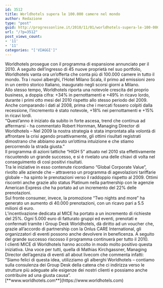 ```yaml
---
id: 3512
title: Worldhotels supera le 100.000 camere nel mondo
author: Redazione
type: "post"
guid: http://progressonline.it/2010/11/01/worldhotels-supera-le-100-000-camere-nel-mondo/
url: "/?p=3512"
post_views_count:
- '11'
- '11'
categories: "['VIAGGI']"
---
```


<div>Worldhotels prosegue con il programma di espansione annunciato per il 2010. A seguito dell’ingresso di 45 nuove proprietà nel suo portfolio, Worldhotels vanta ora un’offerta che conta più di 100.000 camere in tutto il mondo. Tra i nuovi alberghi, l’Hotel Milano Scala, il primo ad emissioni zero in un centro storico Italiano, inaugurato negli scorsi giorni a Milano. </div><div>Allo stesso tempo, Worldhotels riporta una notevole crescita del proprio business, a doppia cifra: +34% in pernottamenti e +49% in ricavo lordo, durante i primi otto mesi del 2010 rispetto allo stesso periodo del 2009. Anche comparando i dati al 2008, prima che i mercati fossero colpiti dalla recessione, l’incremento è stato notevole, +18% nei pernottamenti e +15% in ricavi lordi. </div><div> </div><div>“Quest’anno è iniziato da subito in forte ascesa, trend che continua ad affermarsi - ha commentato Robert Hornman, Managing Director di Worldhotels – Nel 2009 la nostra strategia è stata improntata alla volontà di affrontare la crisi agendo proattivamente, gli ottimi risultati registrati dimostrano che abbiamo avuto un’ottima intuizione e che stiamo percorrendo la strada giusta.” </div><div>Il programma di azioni tattiche “HIGH 5” attuato nel 2010 sta effettivamente riscuotendo un grande successo, e si è rivelato una delle chiavi di volta nel conseguimento di così positivi risultati. </div><div> </div><div>Tra le iniziative in esso contenute ricordiamo “Global Corporate Value”, rivolto alle aziende che – attraverso un programma di agevolazioni tariffarie globale – ha spinto le prenotazioni verso il raddoppio rispetto al 2009. Ottimi riscontri anche grazie allo status Platinum nella partnership con le agenzie American Express che ha portato ad un incremento del 22% delle prenotazioni. </div><div> </div><div>Sul fronte consumer, invece, la promozione “Two nights and more” ha generato un aumento di 40.000 prenotazioni, con un ricavo pari a 5.5 milioni di euro. </div><div>L’incentivazione dedicata al MICE ha portato a un incremento di richieste del 25%. Ogni 5.000 euro di fatturato gruppi ed eventi, prenotati e confermati tramite i Group Desk Worldhotels, dà diritto ad un voucher che, grazie all’accordo di partnership con la Onlus CARE International, gli organizzatori di eventi possono anche devolvere in beneficenza. A seguito del grande successo riscosso il programma continuerà per tutto il 2010. </div><div> </div><div>I clienti MICE di Worldhotels hanno accolto in modo molto positivo questa iniziativa. Una voce per tutti, quella di Mathias Kirchgassner, Managing Director dell’agenzia di eventi all about livecom che commenta infatti: “Siamo felici di questa idea, utilizziamo gli alberghi Worldhotels – contiamo sulla consulenza dei Group Desk della catena che ci indirizza verso le strutture più adeguate alle esigenze dei nostri clienti e possiamo anche contribuire ad una giusta causa”. </div><div> </div><div>[**www.worldhotels.com**](https://www.worldhotels.com)</div><div> </div><div> </div>